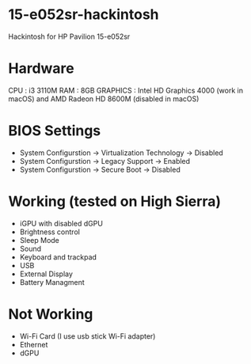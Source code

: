 # 15-e052sr-hackintosh
Hackintosh for HP Pavilion 15-e052sr

# Hardware
CPU : i3 3110M
RAM : 8GB
GRAPHICS : Intel HD Graphics 4000 (work in macOS) and AMD Radeon HD 8600M (disabled in macOS)

# BIOS Settings
+ System Configurstion -> Virtualization Technology -> Disabled
+ System Configurstion -> Legacy Support -> Enabled
+ System Configurstion -> Secure Boot -> Disabled

# Working (tested on High Sierra)
+ iGPU with disabled dGPU
+ Brightness control
+ Sleep Mode
+ Sound
+ Keyboard and trackpad
+ USB
+ External Display
+ Battery Managment

# Not Working 
+ Wi-Fi Card (I use usb stick Wi-Fi adapter)
+ Ethernet
+ dGPU
